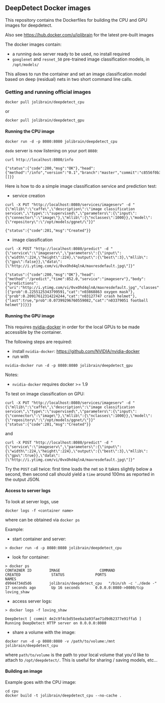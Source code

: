 ## DeepDetect Docker images

This repository contains the Dockerfiles for building the CPU and GPU images for deepdetect.

Also see https://hub.docker.com/u/jolibrain for the latest pre-built images

The docker images contain:
- a running `dede` server ready to be used, no install required
- `googlenet` and `resnet_50` pre-trained image classification models, in `/opt/models/`

This allows to run the container and set an image classification model based on deep (residual) nets in two short command line calls.

### Getting and running official images

```
docker pull jolibrain/deepdetect_cpu
```
or
```
docker pull jolibrain/deepdetect_gpu
```

#### Running the CPU image

```
docker run -d -p 8080:8080 jolibrain/deepdetect_cpu
```

`dede` server is now listening on your port `8080`:

```
curl http://localhost:8080/info

{"status":{"code":200,"msg":"OK"},"head":{"method":"/info","version":"0.1","branch":"master","commit":"c8556f0b3e7d970bcd9861b910f9eae87cfd4b0c","services":[]}}
```

Here is how to do a simple image classification service and prediction test:
- service creation
```
curl -X PUT "http://localhost:8080/services/imageserv" -d "{\"mllib\":\"caffe\",\"description\":\"image classification service\",\"type\":\"supervised\",\"parameters\":{\"input\":{\"connector\":\"image\"},\"mllib\":{\"nclasses\":1000}},\"model\":{\"repository\":\"/opt/models/ggnet/\"}}"

{"status":{"code":201,"msg":"Created"}}
```
- image classification
```
curl -X POST "http://localhost:8080/predict" -d "{\"service\":\"imageserv\",\"parameters\":{\"input\":{\"width\":224,\"height\":224},\"output\":{\"best\":3},\"mllib\":{\"gpu\":false}},\"data\":[\"http://i.ytimg.com/vi/0vxOhd4qlnA/maxresdefault.jpg\"]}"

{"status":{"code":200,"msg":"OK"},"head":{"method":"/predict","time":852.0,"service":"imageserv"},"body":{"predictions":{"uri":"http://i.ytimg.com/vi/0vxOhd4qlnA/maxresdefault.jpg","classes":[{"prob":0.2255125343799591,"cat":"n03868863 oxygen mask"},{"prob":0.20917612314224244,"cat":"n03127747 crash helmet"},{"last":true,"prob":0.07399296760559082,"cat":"n03379051 football helmet"}]}}}
```

#### Running the GPU image

This requires [nvidia-docker](https://github.com/NVIDIA/nvidia-docker) in order for the local GPUs to be made accessible by the container.

The following steps are required:

- install `nvidia-docker`: https://github.com/NVIDIA/nvidia-docker
- run with
```
nvidia-docker run -d -p 8080:8080 jolibrain/deepdetect_gpu
```

Notes:
- `nvidia-docker` requires docker >= 1.9

To test on image classification on GPU:
```
curl -X PUT "http://localhost:8080/services/imageserv" -d "{\"mllib\":\"caffe\",\"description\":\"image classification service\",\"type\":\"supervised\",\"parameters\":{\"input\":{\"connector\":\"image\"},\"mllib\":{\"nclasses\":1000}},\"model\":{\"repository\":\"/opt/models/ggnet/\"}}"
{"status":{"code":201,"msg":"Created"}}
```
and
```
curl -X POST "http://localhost:8080/predict" -d "{\"service\":\"imageserv\",\"parameters\":{\"input\":{\"width\":224,\"height\":224},\"output\":{\"best\":3},\"mllib\":{\"gpu\":true}},\"data\":[\"http://i.ytimg.com/vi/0vxOhd4qlnA/maxresdefault.jpg\"]}"
```

Try the `POST` call twice: first time loads the net so it takes slightly below a second, then second call should yield a `time` around 100ms as reported in the output JSON.

#### Access to server logs

To look at server logs, use 
```
docker logs -f <container name>
```
where <container name> can be obtained via `docker ps`

Example:


- start container and server:
```
> docker run -d -p 8080:8080 jolibrain/deepdetect_cpu
```

- look for container:
```
> docker ps
CONTAINER ID        IMAGE                  COMMAND                  CREATED              STATUS              PORTS                    NAMES
d9944734d5d6        jolibrain/deepdetect_cpu   "/bin/sh -c './dede -"   17 seconds ago       Up 16 seconds       0.0.0.0:8080->8080/tcp   loving_shaw
```

- access server logs:
```
> docker logs -f loving_shaw 

DeepDetect [ commit 4e2c9f4cbd55eeba3a93fae71d9d62377e91ffa5 ]
Running DeepDetect HTTP server on 0.0.0.0:8080
```

- share a volume with the image:
```
docker run -d -p 8080:8080 -v /path/to/volume:/mnt jolibrain/deepdetect_cpu
```
where `path/to/volume` is the path to your local volume that you'd like to attach to `/opt/deepdetect/`. This is useful for sharing / saving models, etc...

#### Building an image

Example goes with the CPU image:
```
cd cpu
docker build -t jolibrain/deepdetect_cpu --no-cache .
```
